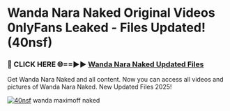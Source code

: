 # Wanda Nara Naked Original Videos 0nlyFans Leaked - Files Updated! (40nsf)

<h3>🔴 CLICK HERE 🌐==►► <a href="https://tinyurl.com/up5wt9bj" rel="nofollow">Wanda Nara Naked Updated Files</a></h3>

Get Wanda Nara Naked and all content. Now you can access all videos and pictures of Wanda Nara Naked. New Updated Files 2025!

[![40nsf](https://i.imgur.com/ABiUzMV.gif)](https://tinyurl.com/up5wt9bj)
wanda maximoff naked